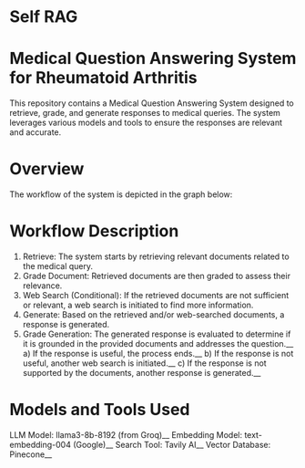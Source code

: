 # Self RAG 

# Medical Question Answering System for Rheumatoid Arthritis
This repository contains a Medical Question Answering System designed to retrieve, grade, and generate responses to medical queries. The system leverages various models and tools to ensure the responses are relevant and accurate.

# Overview
The workflow of the system is depicted in the graph below:


# Workflow Description
1) Retrieve: The system starts by retrieving relevant documents related to the medical query.
2) Grade Document: Retrieved documents are then graded to assess their relevance.
3) Web Search (Conditional): If the retrieved documents are not sufficient or relevant, a web search is initiated to find more information.
4) Generate: Based on the retrieved and/or web-searched documents, a response is generated.
5) Grade Generation: The generated response is evaluated to determine if it is grounded in the provided documents and addresses the question.__
    a) If the response is useful, the process ends.__
    b) If the response is not useful, another web search is initiated.__
    c) If the response is not supported by the documents, another response is generated.__

# Models and Tools Used
LLM Model: llama3-8b-8192 (from Groq)__
Embedding Model: text-embedding-004 (Google)__
Search Tool: Tavily AI__
Vector Database: Pinecone__